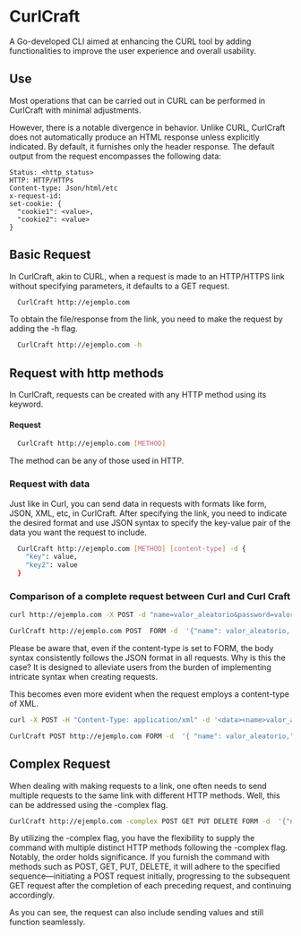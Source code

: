 # CurlCraft
A Go-developed CLI aimed at enhancing the CURL tool by adding functionalities to improve the user experience and overall usability.

## Use
Most operations that can be carried out in CURL can be performed in CurlCraft with minimal adjustments.

However, there is a notable divergence in behavior. Unlike CURL, CurlCraft does not automatically produce an HTML response unless explicitly indicated. By default, it furnishes only the header response. The default output from the request encompasses the following data:

    Status: <http_status>
    HTTP: HTTP/HTTPs
    Content-type: Json/html/etc
    x-request-id: 
    set-cookie: {
      "cookie1": <value>,
      "cookie2": <value>
    }

## Basic Request
In CurlCraft, akin to CURL, when a request is made to an HTTP/HTTPS link without specifying parameters, it defaults to a GET request. 
```Bash
  CurlCraft http://ejemplo.com
```
To obtain the file/response from the link, you need to make the request by adding the -h flag.
```Bash
  CurlCraft http://ejemplo.com -h 
```
## Request with http methods
In CurlCraft, requests can be created with any HTTP method using its keyword.

#### Request
```Bash
  CurlCraft http://ejemplo.com [METHOD]
```
The method can be any of those used in HTTP.

### Request with data
Just like in Curl, you can send data in requests with formats like form, JSON, XML, etc, in CurlCraft. After specifying the link, you need to indicate the desired format and use JSON syntax to specify the key-value pair of the data you want the request to include.
```Bash
  CurlCraft http://ejemplo.com [METHOD] [content-type] -d {
    "key": value,
    "key2": value
  }
```

### Comparison of a complete request between Curl and Curl Craft
```Bash
curl http://ejemplo.com -X POST -d "name=valor_aleatorio&password=valor_aleatorio" 
```

```Bash
CurlCraft http://ejemplo.com POST  FORM -d  '{"name": valor_aleatorio, "passowrd": valor_aleatorio }'
```
Please be aware that, even if the content-type is set to FORM, the body syntax consistently follows the JSON format in all requests. Why is this the case? It is designed to alleviate users from the burden of implementing intricate syntax when creating requests.

This becomes even more evident when the request employs a content-type of XML.
```Bash
curl -X POST -H "Content-Type: application/xml" -d '<data><name>valor_aleatorio</name><password>valor_aleatorio</password></data>' http://ejemplo.com

```
```Bash
CurlCraft POST http://ejemplo.com FORM -d  '{ "name": valor_aleatorio,"password": valor_aleatorio }'
```
## Complex Request
When dealing with making requests to a link, one often needs to send multiple requests to the same link with different HTTP methods. Well, this can be addressed using the -complex flag.


```Bash
CurlCraft http://ejemplo.com -complex POST GET PUT DELETE FORM -d  '{"name": valor_aleatorio,"password": valor_aleatorio }'
```

By utilizing the -complex flag, you have the flexibility to supply the command with multiple distinct HTTP methods following the -complex flag. Notably, the order holds significance. If you furnish the command with methods such as POST, GET, PUT, DELETE, it will adhere to the specified sequence—initiating a POST request initially, progressing to the subsequent GET request after the completion of each preceding request, and continuing accordingly.

As you can see, the request can also include sending values and still function seamlessly.

